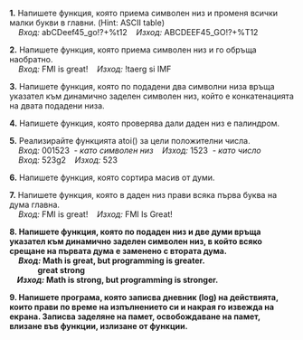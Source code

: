 **1.** Напишете функция, която приема символен низ и променя всички малки букви в главни. (Hint: ASCII table)  
&nbsp; &nbsp; *Вход:* abCDeef45_go!?+%t12&nbsp; &nbsp; *Изход:* ABCDEEF45_GO!?+%T12  
  
**2.** Напишете функция, която приема символен низ и го обръща наобратно.  
&nbsp; &nbsp; *Вход:* FMI is great!&nbsp; &nbsp; *Изход:* !taerg si IMF  
  
**3.** Напишете функция, която по подадени два символни низа връща указател към динамично заделен символен низ, който е конкатенацията на двата подадени низа.  
  
**4.** Напишете функция, която проверява дали даден низ е палиндром.  
  
**5.** Реализирайте функцията atoi() за цели положителни числа.  
&nbsp; &nbsp; *Вход:* 001523&nbsp; *- като символен низ*&nbsp; &nbsp; *Изход:* 1523&nbsp; *- като число*  
&nbsp; &nbsp; *Вход:* 523g2&nbsp; &nbsp; *Изход:* 523  
  
**6.** Напишете функция, която сортира масив от думи.  
  
**7.** Напишете функция, която в даден низ прави всяка първа буква на дума главна.  
&nbsp; &nbsp; *Вход:* FMI is great!&nbsp; &nbsp; *Изход:* FMI Is Great!  
  
**8. Напишете функция, която по подаден низ и две думи връща указател към динамично заделен символен низ, в който всяко срещане на първата дума е заменено с втората дума.**  
&nbsp; &nbsp; ***Вход:* Math is great, but programming is greater.  
&nbsp; &nbsp;&nbsp; &nbsp; &nbsp; &nbsp; &nbsp; &nbsp; great strong  
&nbsp; &nbsp; *Изход:* Math is strong, but programming is stronger.**  
  
**9. Напишете програма, която записва дневник (log) на действията, които прави по време на изпълнението си и накрая го извежда на екрана. Записва заделяне на памет, освобождаване на памет, влизане във функции, излизане от функции.**  
